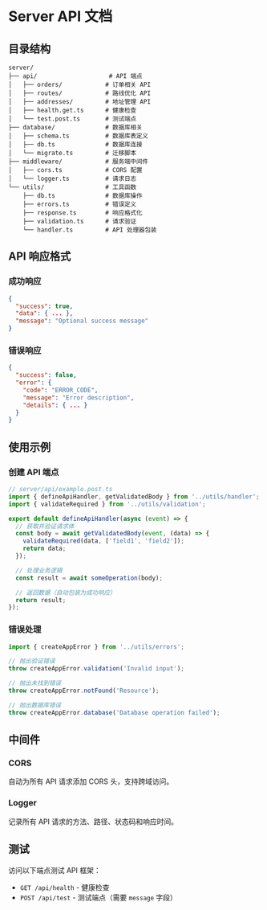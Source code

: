 # Server API 文档

## 目录结构

```
server/
├── api/                    # API 端点
│   ├── orders/            # 订单相关 API
│   ├── routes/            # 路线优化 API
│   ├── addresses/         # 地址管理 API
│   ├── health.get.ts      # 健康检查
│   └── test.post.ts       # 测试端点
├── database/              # 数据库相关
│   ├── schema.ts          # 数据库表定义
│   ├── db.ts              # 数据库连接
│   └── migrate.ts         # 迁移脚本
├── middleware/            # 服务端中间件
│   ├── cors.ts            # CORS 配置
│   └── logger.ts          # 请求日志
└── utils/                 # 工具函数
    ├── db.ts              # 数据库操作
    ├── errors.ts          # 错误定义
    ├── response.ts        # 响应格式化
    ├── validation.ts      # 请求验证
    └── handler.ts         # API 处理器包装
```

## API 响应格式

### 成功响应

```json
{
  "success": true,
  "data": { ... },
  "message": "Optional success message"
}
```

### 错误响应

```json
{
  "success": false,
  "error": {
    "code": "ERROR_CODE",
    "message": "Error description",
    "details": { ... }
  }
}
```

## 使用示例

### 创建 API 端点

```typescript
// server/api/example.post.ts
import { defineApiHandler, getValidatedBody } from '../utils/handler';
import { validateRequired } from '../utils/validation';

export default defineApiHandler(async (event) => {
  // 获取并验证请求体
  const body = await getValidatedBody(event, (data) => {
    validateRequired(data, ['field1', 'field2']);
    return data;
  });

  // 处理业务逻辑
  const result = await someOperation(body);

  // 返回数据（自动包装为成功响应）
  return result;
});
```

### 错误处理

```typescript
import { createAppError } from '../utils/errors';

// 抛出验证错误
throw createAppError.validation('Invalid input');

// 抛出未找到错误
throw createAppError.notFound('Resource');

// 抛出数据库错误
throw createAppError.database('Database operation failed');
```

## 中间件

### CORS

自动为所有 API 请求添加 CORS 头，支持跨域访问。

### Logger

记录所有 API 请求的方法、路径、状态码和响应时间。

## 测试

访问以下端点测试 API 框架：

- `GET /api/health` - 健康检查
- `POST /api/test` - 测试端点（需要 `message` 字段）
